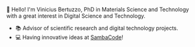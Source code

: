 👋 Hello! I'm Vinicius Bertuzzo, PhD in Materials Science and Technology with a great interest in Digital Science and Technology.

- 📚 Advisor of scientific research and digital technology projects.
- 💻 Having innovative ideas at [SambaCode](https://sambacode.com.br/github)!
